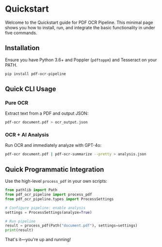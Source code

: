 <!-- Quickstart Guide for PDF OCR Pipeline -->
# Quickstart

Welcome to the Quickstart guide for PDF OCR Pipeline. This minimal page shows you how to install, run, and integrate the basic functionality in under five commands.

## Installation

Ensure you have Python 3.6+ and Poppler (`pdftoppm`) and Tesseract on your PATH.

```bash
pip install pdf-ocr-pipeline
```

## Quick CLI Usage

### Pure OCR

Extract text from a PDF and output JSON:
```bash
pdf-ocr document.pdf > ocr_output.json
```

### OCR + AI Analysis

Run OCR and immediately analyze with GPT-4o:
```bash
pdf-ocr document.pdf | pdf-ocr-summarize --pretty > analysis.json
```

## Quick Programmatic Integration

Use the high-level `process_pdf` in your own scripts:
```python
from pathlib import Path
from pdf_ocr_pipeline import process_pdf
from pdf_ocr_pipeline.types import ProcessSettings

# Configure pipeline: enable analysis
settings = ProcessSettings(analyze=True)

# Run pipeline
result = process_pdf(Path("document.pdf"), settings=settings)
print(result)
```

That's it—you're up and running!